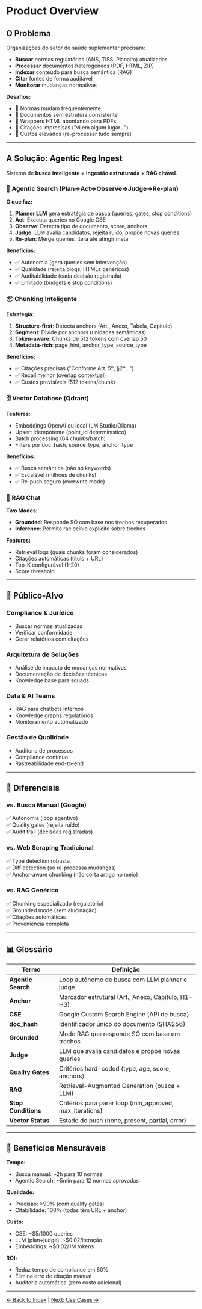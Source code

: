 <!-- SPDX-License-Identifier: MIT | (c) 2025 Leopoldo Carvalho Correia de Lima -->

# Product Overview

## O Problema

Organizações do setor de saúde suplementar precisam:
- **Buscar** normas regulatórias (ANS, TISS, Planalto) atualizadas
- **Processar** documentos heterogêneos (PDF, HTML, ZIP)
- **Indexar** conteúdo para busca semântica (RAG)
- **Citar** fontes de forma auditável
- **Monitorar** mudanças normativas

**Desafios:**
- 🔴 Normas mudam frequentemente
- 🔴 Documentos sem estrutura consistente
- 🔴 Wrappers HTML apontando para PDFs
- 🔴 Citações imprecisas ("vi em algum lugar...")
- 🔴 Custos elevados (re-processar tudo sempre)

---

## A Solução: Agentic Reg Ingest

Sistema de **busca inteligente** + **ingestão estruturada** + **RAG citável**.

### 🤖 Agentic Search (Plan→Act→Observe→Judge→Re-plan)

**O que faz:**
1. **Planner LLM** gera estratégia de busca (queries, gates, stop conditions)
2. **Act**: Executa queries no Google CSE
3. **Observe**: Detecta tipo de documento, score, anchors
4. **Judge**: LLM avalia candidatos, rejeita ruído, propõe novas queries
5. **Re-plan**: Merge queries, itera até atingir meta

**Benefícios:**
- ✅ Autonomia (gera queries sem intervenção)
- ✅ Qualidade (rejeita blogs, HTMLs genéricos)
- ✅ Auditabilidade (cada decisão registrada)
- ✅ Limitado (budgets e stop conditions)

### 📦 Chunking Inteligente

**Estratégia:**
1. **Structure-first**: Detecta anchors (Art., Anexo, Tabela, Capítulo)
2. **Segment**: Divide por anchors (unidades semânticas)
3. **Token-aware**: Chunks de 512 tokens com overlap 50
4. **Metadata-rich**: page_hint, anchor_type, source_type

**Benefícios:**
- ✅ Citações precisas ("Conforme Art. 5º, §2º...")
- ✅ Recall melhor (overlap contextual)
- ✅ Custos previsíveis (512 tokens/chunk)

### 🗄️ Vector Database (Qdrant)

**Features:**
- Embeddings OpenAI ou local (LM Studio/Ollama)
- Upsert idempotente (point_id determinístico)
- Batch processing (64 chunks/batch)
- Filters por doc_hash, source_type, anchor_type

**Benefícios:**
- ✅ Busca semântica (não só keywords)
- ✅ Escalável (milhões de chunks)
- ✅ Re-push seguro (overwrite mode)

### 💬 RAG Chat

**Two Modes:**
- **Grounded**: Responde SÓ com base nos trechos recuperados
- **Inference**: Permite raciocínio explícito sobre trechos

**Features:**
- Retrieval logs (quais chunks foram considerados)
- Citações automáticas (título + URL)
- Top-K configurável (1-20)
- Score threshold

---

## 👥 Público-Alvo

### Compliance & Jurídico
- Buscar normas atualizadas
- Verificar conformidade
- Gerar relatórios com citações

### Arquitetura de Soluções
- Análise de impacto de mudanças normativas
- Documentação de decisões técnicas
- Knowledge base para squads

### Data & AI Teams
- RAG para chatbots internos
- Knowledge graphs regulatórios
- Monitoramento automatizado

### Gestão de Qualidade
- Auditoria de processos
- Compliance contínuo
- Rastreabilidade end-to-end

---

## 🎯 Diferenciais

### vs. Busca Manual (Google)
✅ Autonomia (loop agentivo)  
✅ Quality gates (rejeita ruído)  
✅ Audit trail (decisões registradas)

### vs. Web Scraping Tradicional
✅ Type detection robusta  
✅ Diff detection (só re-processa mudanças)  
✅ Anchor-aware chunking (não corta artigo no meio)

### vs. RAG Genérico
✅ Chunking especializado (regulatório)  
✅ Grounded mode (sem alucinação)  
✅ Citações automáticas  
✅ Proveniência completa

---

## 📊 Glossário

| Termo | Definição |
|-------|-----------|
| **Agentic Search** | Loop autônomo de busca com LLM planner e judge |
| **Anchor** | Marcador estrutural (Art., Anexo, Capítulo, H1-H3) |
| **CSE** | Google Custom Search Engine (API de busca) |
| **doc_hash** | Identificador único do documento (SHA256) |
| **Grounded** | Modo RAG que responde SÓ com base em trechos |
| **Judge** | LLM que avalia candidatos e propõe novas queries |
| **Quality Gates** | Critérios hard-coded (type, age, score, anchors) |
| **RAG** | Retrieval-Augmented Generation (busca + LLM) |
| **Stop Conditions** | Critérios para parar loop (min_approved, max_iterations) |
| **Vector Status** | Estado do push (none, present, partial, error) |

---

## 🎁 Benefícios Mensuráveis

**Tempo:**
- Busca manual: ~2h para 10 normas
- Agentic Search: ~5min para 12 normas aprovadas

**Qualidade:**
- Precisão: >90% (com quality gates)
- Citabilidade: 100% (todas têm URL + anchor)

**Custo:**
- CSE: ~$5/1000 queries
- LLM (plan+judge): ~$0.02/iteração
- Embeddings: ~$0.02/1M tokens

**ROI:**
- Reduz tempo de compliance em 80%
- Elimina erro de citação manual
- Auditoria automática (zero custo adicional)

---

[← Back to Index](../index.md) | [Next: Use Cases →](USE_CASES.md)

